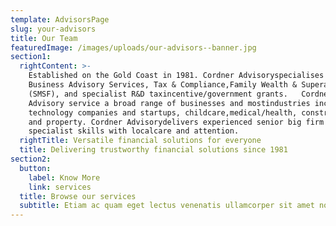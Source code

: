```yaml
---
template: AdvisorsPage
slug: your-advisors
title: Our Team
featuredImage: /images/uploads/our-advisors--banner.jpg
section1:
  rightContent: >-
    Established on the Gold Coast in 1981. Cordner Advisoryspecialises in
    Business Advisory Services, Tax & Compliance,Family Wealth & Superannuation
    (SMSF), and specialist R&D taxincentive/government grants.   Cordner
    Advisory service a broad range of businesses and mostindustries including
    technology companies and startups, childcare,medical/health, construction
    and property. Cordner Advisorydelivers experienced senior big firm
    specialist skills with localcare and attention.
  rightTitle: Versatile financial solutions for everyone
  title: Delivering trustworthy financial solutions since 1981
section2:
  button:
    label: Know More
    link: services
  title: Browse our services
  subtitle: Etiam ac quam eget lectus venenatis ullamcorper sit amet non arcu.
---
```

